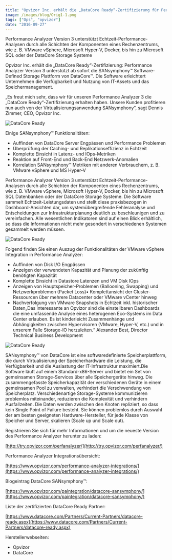 ```yaml
---
title: "Opvizor Inc. erhält die „DataCore Ready“-Zertifizierung für Performance Analyzer Version 3"
image: /images/blog/Orig1-1.png
tags: ["Ops", "opvizor"]
date: "2016-09-27"
---
```


Performance Analyzer Version 3 unterstützt Echtzeit-Performance-Analysen durch alle Schichten der Komponenten eines Rechenzentrums, wie z. B. VMware vSphere, Microsoft Hyper-V, Docker, bis hin zu Microsoft SQL oder der DataCore Storage Systeme

[](https://www.opvizor.com/paintegration/datacore-sansymphony/)

Opvizor Inc. erhält die „DataCore Ready“-Zertifizierung: Performance Analyzer Version 3 unterstützt ab sofort die SANsymphony™ Software-Defined Storage Plattform von DataCore™. Die Software erleichtert Unternehmen die Verfügbarkeit und Nutzung von IT-Assets und das Speichermanagement.

„Es freut mich sehr, dass wir für unseren Performance Analyzer 3 die „DataCore Ready“-Zertifizierung erhalten haben. Unsere Kunden profitieren nun auch von der Virtualisierungsanwendung SANsymphony“, sagt Dennis Zimmer, CEO, Opvizor Inc.

![DataCore Ready](/images/blog/Orig1-1.png)

Einige SANsymphony™ Funktionalitäten:

- Auffinden von DataCore Server Engpässen und Performance Problemen
- Überprüfung der Caching- und Replikationseffizienz in Echtzeit
- Komplette Einsicht in Latenz- und IOps-Metriken
- Reaktion auf Front-End und Back-End Netzwerk-Anomalien
- Korrelation SANsymphony™ Metriken mit anderen Verbrauchern, z. B. VMware vSphere und MS Hyper-V

Performance Analyzer Version 3 unterstützt Echtzeit-Performance-Analysen durch alle Schichten der Komponenten eines Rechenzentrums, wie z. B. VMware vSphere, Microsoft Hyper-V, Docker, bis hin zu Microsoft SQL Datenbanken oder der DataCore Storage Systeme. Die Software sammelt Echtzeit-Leistungsdaten und stellt diese praxisbezogen in Dashboard-Ansichten dar, um systemübergreifende Fehleranalyse und Entscheidungen zur Infrastrukturplanung deutlich zu beschleunigen und zu vereinfachen. Alle wesentlichen Indikatoren sind auf einen Blick erhältlich, so dass die Informationen nicht mehr gesondert in verschiedenen Systemen gesammelt werden müssen.

![DataCore Ready](/images/blog/Orig2-1.png)

Folgend finden Sie einen Auszug der Funktionalitäten der VMware vSphere Integration in Performance Analyzer:

- Auffinden von Disk I/O Engpässen
- Anzeigen der verwendeten Kapazität und Planung der zukünftig benötigten Kapazität
- Komplette Einsicht in Datastore Latenzen und VM Disk IOps
- Anzeigen von Hauptspeicher-Problemen (Ballooning, Swapping) und Netzwerkproblemen (Packet Loss)• Komplettansicht der Cluster-Ressourcen über mehrere Datacenter oder VMware vCenter hinweg
- Nachverfolgung von VMware Snapshots in Echtzeit inkl. historischer Daten„Das interessante an Opvizor sind die einstellbaren Dashboards die eine umfassende Analyse eines heterogenen Eco-Systems im Data Center erlauben. Es ist kinderleicht Zusammenhänge und Abhängigkeiten zwischen Hypervisoren (VMware, Hyper-V, etc.) und in unserem Falle Storage-IO herzuleiten.“ Alexander Best, Director Technical Business Development

![DataCore Ready](/images/blog/Orig3-1.png)

SANsymphony™ von DataCore ist eine softwaredefinierte Speicherplattform, die durch Virtualisierung der Speicherhardware die Leistung, die Verfügbarkeit und die Auslastung der IT-Infrastruktur maximiert.Die Software läuft auf einem Standard-x86-Server und bietet ein Set von gemeinsamen Storage-Services über alle Speichergeräte hinweg. Die zusammengefasste Speicherkapazität der verschiedenen Geräte in einem gemeinsamen Pool zu verwalten, verhindert die Verschwendung von Speicherplatz. Verschiedenartige Storage-Systeme kommunizieren problemlos miteinander, reduzieren die Komplexität und verhindern Ausfallzeiten. Die Daten werden zwischen den Knoten repliziert, so dass kein Single Point of Failure besteht. Sie können problemlos durch Auswahl der am besten geeigneten Hardware-Hersteller, für jede Klasse von Speicher und Server, skalieren (Scale up und Scale out).

Registrieren Sie sich für mehr Informationen und um die neueste Version des Performance Analyzer herunter zu laden:

[http://try.opvizor.com/perfanalyzer/](http://try.opvizor.com/perfanalyzer/)

Performance Analyzer Integrationsübersicht:

[https://www.opvizor.com/performance-analyzer-integrations/](https://www.opvizor.com/performance-analyzer-integrations/)

Blogeintrag DataCore SANsymphony™:

[https://www.opvizor.com/paintegration/datacore-sansymphony/](https://www.opvizor.com/paintegration/datacore-sansymphony/)

Liste der zertifizierten DataCore Ready Partner:

[https://www.datacore.com/Partners/Current-Partners/datacore-ready.aspx](https://www.datacore.com/Partners/Current-Partners/datacore-ready.aspx)

Herstellerwebseiten:

- Opvizor
- DataCore
